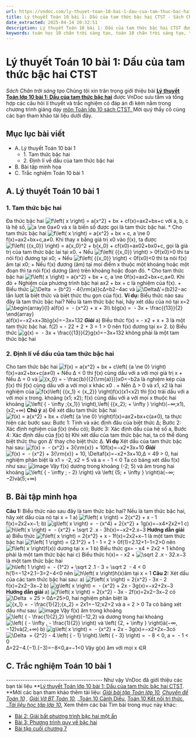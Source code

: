 ```yaml
---
url: https://vndoc.com/ly-thuyet-toan-10-bai-1-dau-cua-tam-thuc-bac-hai-ctst-294100
title: Lý thuyết Toán 10 bài 1: Dấu của tam thức bậc hai CTST - Sách Chân trời sáng tạo - VnDoc.com
date_extracted: 2025-04-14 20:32:51
description: Lý thuyết Toán 10 bài 1: Dấu của tam thức bậc hai CTST được VnDoc sưu tầm và giới thiệu  để tham khảo chuẩn bị cho bài giảng học kì mới sắp tới đây của mình.
keywords: toán học 10 chân trời sáng tạo, toán 10 chân trời sáng tạo, toán 10, lý thuyết toán 10 chân trời sáng tạo, lý thuyết toán học 10 CTST, Toán lớp 10, ôn tập lý thuyết toán lớp 10, lý thuyết môn toán 10, lý thuyết toán 10 CTST, Lý thuyết môn toán 10 bài 1, Dấu của tam thức bậc hai, trắc nghiệm toán 10 CTST, Lý thuyết toán 10 bài 1 CTST, trắc nghiệm bài Dấu của tam thức bậc hai
---
```


# Lý thuyết Toán 10 bài 1: Dấu của tam thức bậc hai CTST
_Sách Chân trời sáng tạo_
Chúng tôi xin trân trọng giới thiệu bài **[Lý thuyết Toán lớp 10 bài 1: Dấu của tam thức bậc hai](<https://vndoc.com/ly-thuyet-toan-10-bai-1-dau-cua-tam-thuc-bac-hai-ctst-294100>)** được VnDoc sưu tầm và tổng hợp các câu hỏi lí thuyết và trắc nghiệm có đáp án đi kèm nằm trong chương trình giảng dạy [môn Toán lớp 10 sách CTST. ](<https://vndoc.com/toan-10-chan-troi-sang-tao-tap1>)Mời quý thầy cô cùng các bạn tham khảo tài liệu dưới đây.
## Mục lục bài viết
  * A. Lý thuyết Toán 10 bài 1
    * 1\. Tam thức bậc hai
    * 2\. Định lí về dấu của tam thức bậc hai
  * B. Bài tập minh họa
  * C. Trắc nghiệm Toán 10 bài 1

## A. Lý thuyết Toán 10 bài 1
### 1\. Tam thức bậc hai
Đa thức bậc hai ![f\\left\( x \\right\) = a{x^2} + bx + c](https://i.vdoc.vn/data/image/blank.png)f\(x\)=ax2+bx+c với a, b, c là hệ số, ![a \\ne 0](https://i.vdoc.vn/data/image/blank.png)a≠0 và x là biến số được gọi là tam thức bậc hai.
\* Cho tam thức bậc hai ![f\\left\( x \\right\) = a{x^2} + bx + c, a \\ne 0](https://i.vdoc.vn/data/image/blank.png)f\(x\)=ax2+bx+c,a≠0. Khi thay x bằng giá trị x0 vào ƒ\(x\), ta được ![f\\left\( {{x_0}} \\right\) = a{x_0}^2 + b{x_0} + c](https://i.vdoc.vn/data/image/blank.png)f\(x0\)=ax02+bx0+c, gọi là giá trị của tam thức bậc lai tại x0.
\+ Nếu ![f\\left\( {{x_0}} \\right\) > 0](https://i.vdoc.vn/data/image/blank.png)f\(x0\)>0 thì ta nói f\(x\) đương tại x0;
\+ Nếu ![f\\left\( {{x_0}} \\right\) < 0](https://i.vdoc.vn/data/image/blank.png)f\(x0\)<0 thì ta nói f\(x\) âm tại x0;
\+ Nếu f\(x\) đương \(âm\) tại mọi điểm x thuộc một khoảng hoặc một đoạn thì ta nói f\{x\) dương \(âm\) trên khoảng hoặc đoạn đó.
\* Cho tam thức bậc hai ![f\\left\( x \\right\) = a{x^2} + bx + c, a \\ne 0](https://i.vdoc.vn/data/image/blank.png)f\(x\)=ax2+bx+c,a≠0. Khi đó
\+ Nghiệm của phương trình bậc hai ax2 \+ bx + c là nghiệm của f\(x\).
\+ Biểu thức ![\\Delta  = {b^2} - 4{\\rm{a}}c](https://i.vdoc.vn/data/image/blank.png)Δ=b2−4ac và ![\\Delta ](https://i.vdoc.vn/data/image/blank.png)Δ′=\(b2\)2−ac lần lượt là biệt thức và biệt thức thu gọn của f\(x\).
**Ví dụ:** Biểu thức nào sau đây là tam thức bậc hai? Nếu là tam thức bậc hai, hãy xét dấu của nó tại x=2
![\\begin{array}{l}
a\)f\(x\) =  - {x^2} + x + 3\\\\
b\)g\(x\) =  - 3x + \\frac{{13}}{2}
\\end{array}](https://i.vdoc.vn/data/image/blank.png)a\)f\(x\)=−x2+x+3b\)g\(x\)=−3x+132
_**Giải**_
a\) Biểu thức f\(x\) = - x2 \+ x + 3 là một tam thức bậc hai.
f\(2\) = - 22 \+ 2 + 3 = 1 > 0 nên f\(x\) đương tại x= 2.
b\) Biểu thức ![g\(x\) =  - 3x + \\frac{{13}}{2}](https://i.vdoc.vn/data/image/blank.png)g\(x\)=−3x+132 không phải là một tam thức bậc hai
### 2\. Định lí về dấu của tam thức bậc hai
Cho tam thức bậc hai ![f\(x\) = a{x^2} + bx + c\\left\( {a \\ne 0} \\right\)](https://i.vdoc.vn/data/image/blank.png)f\(x\)=ax2+bx+c\(a≠0\)
\+ Nếu Δ < 0 thì ƒ\(x\) cùng dấu với a với mọi giá trị x
\+ Nếu Δ = 0 và ![{x_0} = - \\frac{b}{{2{\\rm{a}}}}](https://i.vdoc.vn/data/image/blank.png)x0=−b2a là nghiệm kép của ƒ\(x\) thì ƒ\(x\) cùng dấu với a với mọi x khác x0 .
\+ Nến Δ > 0 và x1, x2 là hai nghiệm của ![f\(x\)\\left\( {{x_1} < {x_2}} \\right\)](https://i.vdoc.vn/data/image/blank.png)f\(x\)\(x1<x2\) thì ƒ\(x\) trái dấu với a với mọi x trong.
khoảng \(x1; x2\); f\(x\) cùng dấu với a với mọi x thuộc hai khoảng ![\\left\( { - \\infty ;{x_1}} \\right\),\\left\( {{x_2}; + \\infty } \\right\)](https://i.vdoc.vn/data/image/blank.png)\(−∞;x1\),\(x2;+∞\)
**Chú ý**
a\) Để xét dâu tam thức bậc hai ![f\(x\) = a{x^2} + bx + c\\left\( {a \\ne 0} \\right\)](https://i.vdoc.vn/data/image/blank.png)f\(x\)=ax2+bx+c\(a≠0\), ta thực hiện các bước sau:
Bước 1: Tính và xác định đâu của biệt thức Δ;
Bước 2: Xác định nghiệm của ƒ\(x\) \(nếu có\);
Bước 3: Xác định dấu của hệ số a,
Bước 4: Xác định dấu của ƒ\(x\)
b\) Khi xét dấu của tam thức bậc hai, ta có thể dùng biệt thức thu gọn Δ' thay cho biệt thức Δ.
**Ví dụ**
Xét dấu của tam thức bậc hai sau: ![f\(x\) =  - {x^2} + 3{\\rm{x}} + 10](https://i.vdoc.vn/data/image/blank.png)f\(x\)=−x2+3x+10
_**Giải**_
![f\(x\) =  - {x^2} + 3{\\rm{x}} + 10, \\Delta](https://i.vdoc.vn/data/image/blank.png)f\(x\)=−x2+3x+10,Δ = 49 > 0, hai nghiệm phân biệt là x1 = -2, x2 = 5 và a = - 1 < 0
Ta có bảng xét dấu f\(x\) như sau:
![image](https://i.vdoc.vn/data/image/2023/04/12/bang-1-8.jpg)
Vậy f\(x\) dương trong khoảng \(-2; 5\) và âm trong hai khoảng ![\\left\( { - \\infty ; - 2} \\right\) và \\left\( {5; + \\infty } \\right\)](https://i.vdoc.vn/data/image/blank.png)à\(−∞;−2\)và\(5;+∞\)
## B. Bài tập minh họa
**Câu 1:** Biểu thức nào sau đây là tam thức bậc hai? Nếu là tam thức bậc hai, hãy xét dấu của nó tại x = 1
a\) ![f\\left\( x \\right\) = 2{x^2} + x - 1](https://i.vdoc.vn/data/image/blank.png)f\(x\)=2x2+x−1;
b\) ![g\\left\( x \\right\) =  - {x^4} + 2{x^2} + 1](https://i.vdoc.vn/data/image/blank.png)g\(x\)=−x4+2x2+1
c\) ![h\\left\( x \\right\) =  - {x^2} + \\sqrt 2 .x - 3](https://i.vdoc.vn/data/image/blank.png)h\(x\)=−x2+2.x−3
**Hướng dẫn giải**
a\) Biểu thức ![f\\left\( x \\right\) = 2{x^2} + x - 1](https://i.vdoc.vn/data/image/blank.png)f\(x\)=2x2+x−1 là một tam thức bậc hai
![f\\left\( 1 \\right\) = {2.1^2} + 1 - 1 = 2 > 0](https://i.vdoc.vn/data/image/blank.png)f\(1\)=2.12+1−1=2>0 nên ![f\\left\( x \\right\)](https://i.vdoc.vn/data/image/blank.png)f\(x\)\) dương tại x = 1
b\) Biểu thức gx= - x4 \+ 2x2 \+ 1 không phải là một tam thức bậc hai
c\) Biểu thức h\(x\)= - x2 \+ ![\\sqrt 2 .x - 3](https://i.vdoc.vn/data/image/blank.png)2.x−3 là một tam thức bậc hai
![h\\left\( 1 \\right\) =  - {1^2} + \\sqrt 2 .1 - 3 = \\sqrt 2  - 4 < 0](https://i.vdoc.vn/data/image/blank.png)h\(1\)=−12+2.1−3=2−4<0 nên ![h\\left\( x \\right\)](https://i.vdoc.vn/data/image/blank.png)h\(x\)âm tại x = 1
**Câu 2:** Xét dấu của các tam thức bậc hai sau:
a\) ![f\\left\( x \\right\) = 2{x^2} - 3x - 2](https://i.vdoc.vn/data/image/blank.png)f\(x\)=2x2−3x−2
b\) ![g\\left\( x \\right\) =  - {x^2} + 2x - 3](https://i.vdoc.vn/data/image/blank.png)g\(x\)=−x2+2x−3
**Hướng dẫn giải**
a\) ![f\\left\( x \\right\) = 2{x^2} - 3x - 2](https://i.vdoc.vn/data/image/blank.png)f\(x\)=2x2−3x−2 có ![\\Delta  = 25 > 0](https://i.vdoc.vn/data/image/blank.png)Δ=25>0, hai nghiệm phân biệt là ![{x_1} =  - \\frac{1}{2};{x_2} = 2](https://i.vdoc.vn/data/image/blank.png)x1=−12;x2=2
và a = 2 > 0
Ta có bảng xét dấu như sau:
![image](https://i.vdoc.vn/data/image/2023/04/12/bai-tap-minh-hoa-1-41.jpg)
Vậy f\(x\) âm trong khoảng ![\\left\( { - \\frac{1}{2},2} \\right\)](https://i.vdoc.vn/data/image/blank.png)\(−12,2\) và dương trong hai khoảng
![\\left\( { - \\infty , - \\frac{1}{2}} \\right\) và \\left\( {2, + \\infty } \\right\)](https://i.vdoc.vn/data/image/blank.png)à\(−∞,−12\)và\(2,+∞\)
b\) ![g\\left\( x \\right\) =  - {x^2} + 2x - 3](https://i.vdoc.vn/data/image/blank.png)g\(x\)=−x2+2x−3có ![\\Delta  = {2^2} - 4.\\left\( { - 1} \\right\).\\left\( { - 3} \\right\) =  - 8 < 0, a =  - 1 < 0](https://i.vdoc.vn/data/image/blank.png)Δ=22−4.\(−1\).\(−3\)=−8<0,a=−1<0
Vậy g\(x\) âm với mọi x ∈R
## C. Trắc nghiệm Toán 10 bài 1
\-----------------------------------------
Như vậy VnDoc đã giới thiệu các bạn tài liệu **[Lý thuyết Toán lớp 10 bài 1: Dấu của tam thức bậc hai CTST](<https://vndoc.com/ly-thuyet-toan-10-bai-1-dau-cua-tam-thuc-bac-hai-ctst-294100>). **Mời các bạn tham khảo thêm tài liệu: _[Giải bài tập Toán lớp 10](<https://vndoc.com/giai-toan-lop10>),_ _[Chuyên đề Toán 10](<https://vndoc.com/chuyen-de-toan10>)_ _,_ _[Giải Vở BT Toán 10](<https://vndoc.com/giai-vo-bt-toan10>),_ _[Toán 10 Cánh Diều](<https://vndoc.com/toan-10-canh-dieu-tap1>), [Toán 10 Kết nối tri thức,](<https://vndoc.com/toan-10-ket-noi-tri-thuc-tap1>) __[Tài liệu học tập lớp 10.](<https://vndoc.com/tai-lieu-hoc-tap-lop10>)_
Xem thêm các bài Tìm bài trong mục này khác:
  * [Bài 2: Giải bất phương trình bậc hai một ẩn](</ly-thuyet-toan-10-bai-2-giai-bat-phuong-trinh-bac-hai-mot-an-ctst-294106>)
  * [Bài 3: Phương trình quy về bậc hai](</ly-thuyet-toan-10-bai-3-phuong-trinh-quy-ve-bac-hai-ctst-294111>)
  * [Bài tập cuối chương 7](</ly-thuyet-toan-10-bai-tap-cuoi-chuong-7-ctst-294181>)

